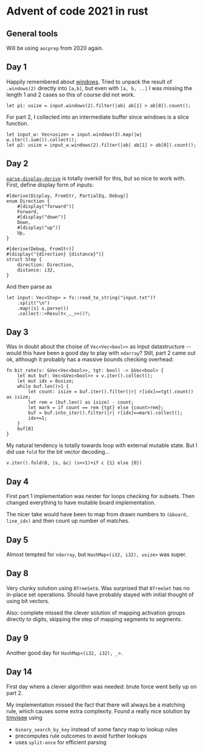 # Advent of code 2021 in rust

## General tools

Will be using `aocprep` from 2020 again.

## Day 1

Happily remembered about [windows](https://doc.rust-lang.org/std/primitive.slice.html#method.windows).
Tried to unpack the result of `.windows(2)` directly into `[a,b]`, but even with `[a, b, ..]` I was missing the length 1 and 2 cases so this of course did not work. 

    let p1: usize = input.windows(2).filter(|ab| ab[1] > ab[0]).count();

For part 2, I collected into an intermediate buffer since windows is a slice function.

    let input_w: Vec<usize> = input.windows(3).map(|w| w.iter().sum()).collect();
    let p2: usize = input_w.windows(2).filter(|ab| ab[1] > ab[0]).count();


## Day 2

[`parse-display-derive`](https://crates.io/crates/parse-display-derive) is totally overkill for this, but so nice to work with.
First, define display form of inputs:

    #[derive(Display, FromStr, PartialEq, Debug)]
    enum Direction {
        #[display("forward")]
        Forward,
        #[display("down")]
        Down,
        #[display("up")]
        Up,
    }

    #[derive(Debug, FromStr)]
    #[display("{direction} {distance}")]
    struct Step {
        direction: Direction,
        distance: i32,
    }

And then parse as

    let input: Vec<Step> = fs::read_to_string("input.txt")?
        .split("\n")
        .map(|s| s.parse())
        .collect::<Result<_,_>>()?;


## Day 3

Was in doubt about the choise of `Vec<Vec<bool>>` as input datastructure -- would this have been a good day to play with `ndarray`?
Still, part 2 came out ok, although it probably has a massive bounds checking overhead:

    fn bit_rate(v: &Vec<Vec<bool>>, tgt: bool) -> &Vec<bool> {
        let mut buf: Vec<&Vec<bool>> = v.iter().collect();
        let mut idx = 0usize;
        while buf.len()>1 {
            let count: isize = buf.iter().filter(|r| r[idx]==tgt).count() as isize;
            let rem = (buf.len() as isize) - count;
            let mark = if count == rem {tgt} else {count>rem};
            buf = buf.into_iter().filter(|r| r[idx]==mark).collect();
            idx+=1;
        }
        buf[0]
    }

My natural tendency is totally towards loop with external mutable state. But I did use `fold` for the bit vector decoding...

    v.iter().fold(0, |s, &c| (s<<1)+if c {1} else {0})


## Day 4

First part 1 implementation was nester for loops checking for subsets.
Then changed everything to have mutable board implementation.

The nicer take would have been to map from drawn numbers to `(&board, line_idx)` and then count up number of matches.

## Day 5
Almost tempted for `ndarray`, but `HashMap<(i32, i32), usize>` was super. 

## Day 8

Very clunky solution using `BTreeSet`s. Was surprised that `BTreeSet` has no in-place set operations. Should have probably stayed with initial thought of using bit vectors.

Also: complete missed the clever solution of mapping activation groups directly to digits, skipping the step of mapping segments to segments.

## Day 9
Another good day for `HashMap<(i32, i32), _>`.

## Day 14
First day where a clever algorithm was needed: brute force went belly up on part 2.

My implementation missed the fact that there will always be a matching rule, which causes some extra complexity. Found a really nice solution by [timvisee](https://github.com/timvisee/advent-of-code-2021/blob/master/day14a/src/main.rs) using
- `binary_search_by_key` instead of some fancy map to lookup rules
- precomputes rule outcomes to avoid further lookups
- uses `split-once` for efficient parsing
